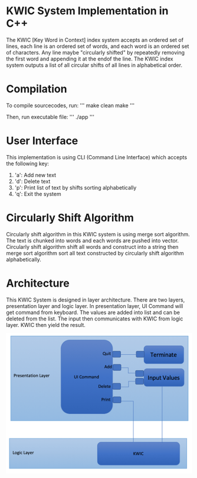 # KWIC System Implementation in C++
The KWIC [Key Word in Context] index system accepts an ordered set of lines, each line is an ordered set of words, and each word is an ordered set of characters. Any line maybe "circularly shifted" by repeatedly removing the first word and appending it at the endof the line. The KWIC index system outputs a list of all circular shifts of all lines in alphabetical order.

# Compilation
To compile sourcecodes, run:
''' 
	make clean 
	make
'''

Then, run executable file:
''' ./app '''

# User Interface
This implementation is using CLI (Command Line Interface) which accepts the following key:
1. 'a': Add new text
2. 'd': Delete text
3. 'p': Print list of text by shifts sorting alphabetically
4. 'q': Exit the system

# Circularly Shift Algorithm
Circularly shift algorithm in this KWIC system is using merge sort algorithm. The text is chunked into words and each words are pushed into vector. Circularly shift algorithm shift all words and construct into a string then merge sort algorithm sort all text constructed by circularly shift algorithm alphabetically.

# Architecture
This KWIC System is designed in layer architecture. There are two layers, presentation layer and logic layer. In presentation layer, UI Command will get command from keyboard. The values are added into list and can be deleted from the list. The input then communicates with KWIC from logic layer. KWIC then yield the result.

![KWIC Layered Architecture](architecture.png)